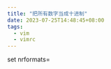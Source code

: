 ```yaml
---
title: "把所有数字当成十进制"
date: 2023-07-25T14:48:45+08:00
tags:
  - vim
  - vimrc
---
```


set nrformats=
